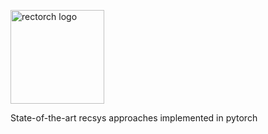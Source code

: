 <img src="./doc/imgs/logo_400.png" alt="rectorch logo"
	title="rectorch logo" width="150" />

State-of-the-art recsys approaches implemented in pytorch

